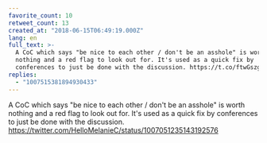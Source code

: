 ```yaml
---
favorite_count: 10
retweet_count: 13
created_at: "2018-06-15T06:49:19.000Z"
lang: en
full_text: >-
  A CoC which says "be nice to each other / don't be an asshole" is worth
  nothing and a red flag to look out for. It's used as a quick fix by
  conferences to just be done with the discussion. https://t.co/ftwGszg0Uh
replies:
  - "1007515381894930433"
---
```


A CoC which says "be nice to each other / don't be an asshole" is worth nothing
and a red flag to look out for. It's used as a quick fix by conferences to just
be done with the discussion.
<https://twitter.com/HelloMelanieC/status/1007051235143192576>

